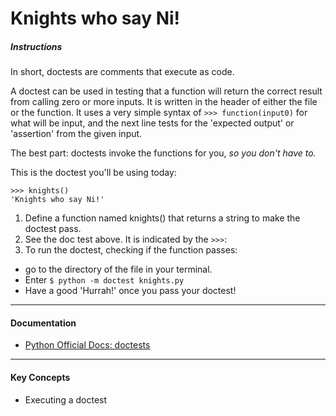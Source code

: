 # Knights who say Ni!


##### Instructions

  In short, doctests are comments that execute as code.

  A doctest can be used in testing that a function will return the correct result from calling zero or more inputs. It is written in the header of either the file or the function. It uses a very simple syntax of `>>> function(input0)` for what will be input, and the next line tests for the 'expected output' or 'assertion' from the given input.

  The best part: doctests invoke the functions for you, *so you don't have to.*

  This is the doctest you'll be using today:

```
>>> knights()
'Knights who say Ni!'
```

1. Define a function named knights() that returns a string to make the doctest pass.
2. See the doc test above. It is indicated by the `>>>`:
3. To run the doctest, checking if the function passes:
  - go to the directory of the file in your terminal.
  - Enter `$ python -m doctest knights.py`
  - Have a good 'Hurrah!' once you pass your doctest!


------------------

#### Documentation

* [Python Official Docs: doctests](https://docs.python.org/3.6/library/doctest.html)


------------------

#### Key Concepts

- Executing a doctest

